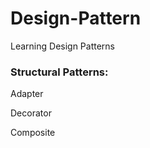 # Design-Pattern
Learning Design Patterns

<h3>Structural Patterns:</h3>
<p>Adapter</p>
<p>Decorator</p>
<p>Composite</p>

